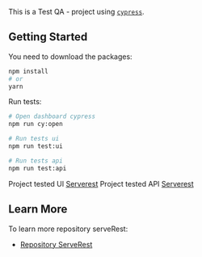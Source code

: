 This is a Test QA - project using  [`cypress`](https://www.cypress.io/).

## Getting Started

You need to download the packages:

```bash
npm install
# or
yarn
```

Run tests:

```bash
# Open dashboard cypress
npm run cy:open

# Run tests ui
npm run test:ui

# Run tests api
npm run test:api
```

Project tested UI [Serverest](https://front.serverest.dev/login)
Project tested API [Serverest](https://serverest.dev/#/)



## Learn More

To learn more repository serveRest:

- [Repository ServeRest](https://github.com/ServeRest/ServeRest) 
